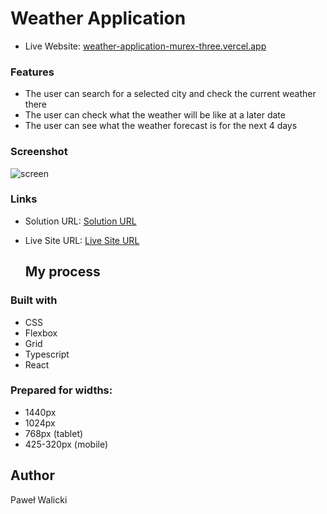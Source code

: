 #  Weather Application

- Live Website: [weather-application-murex-three.vercel.app](https://weather-application-murex-three.vercel.app/)

### Features
- The user can search for a selected city and check the current weather there
- The user can check what the weather will be like at a later date
- The user can see what the weather forecast is for the next 4 days

### Screenshot

![screen](https://foteczkowo.pl/ib/8FMPYmvheuE5CR1_1722258844.jpg)

### Links

- Solution URL: [Solution URL](https://github.com/PawelWalicki/weather-application/tree/develop)
- Live Site URL: [Live Site URL](https://weather-application-murex-three.vercel.app/)

  ## My process

### Built with

- CSS 
- Flexbox
- Grid
- Typescript
- React 

### Prepared for widths:

- 1440px
- 1024px
- 768px (tablet)
- 425-320px (mobile)

## Author

Paweł Walicki